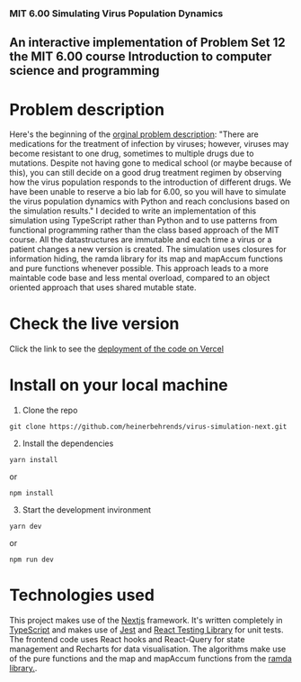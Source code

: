 ### MIT 6.00 Simulating Virus Population Dynamics

## An interactive implementation of Problem Set 12 the MIT 6.00 course Introduction to computer science and programming

# Problem description
Here's the beginning of the [orginal problem description](https://ocw.mit.edu/courses/electrical-engineering-and-computer-science/6-00-introduction-to-computer-science-and-programming-fall-2008/assignments/pset12.pdf): "There are medications for the treatment of infection by viruses; however, viruses may become resistant to one drug, sometimes to multiple drugs due to mutations. Despite not having gone to medical school (or maybe because of this), you can still decide on a good drug treatment regimen by observing how the virus population responds to the introduction of different drugs. We have been unable to reserve a bio lab for 6.00, so you will have to simulate the virus population dynamics with Python and reach conclusions based on the simulation results."
I decided to write an implementation of this simulation using TypeScript rather than Python and to use patterns from functional programming rather than the class based approach of the MIT course. All the datastructures are immutable and each time a virus or a patient changes a new version is created. The simulation uses closures for information hiding, the ramda library for its map and mapAccum functions and pure functions whenever possible. This approach leads to a more maintable code base and less mental overload, compared to an object oriented approach that uses shared mutable state.
# Check the live version
Click the link to see the [deployment of the code on Vercel](https://virus-simulation-next.vercel.app/)
# Install on your local machine
1. Clone the repo
```
git clone https://github.com/heinerbehrends/virus-simulation-next.git
```
2. Install the dependencies
```
yarn install
```
or 
```
npm install
```
3. Start the development invironment
```
yarn dev
```
or 
```
npm run dev
```
# Technologies used
This project makes use of the [Nextjs](https://nextjs.org/) framework. It's written completely in [TypeScript](https://www.typescriptlang.org/) and makes use of [Jest](https://jestjs.io/) and [React Testing Library](https://testing-library.com/) for unit tests. The frontend code uses React hooks and React-Query for state management and Recharts for data visualisation. The algorithms make use of the pure functions and the map and mapAccum functions from the [ramda library.](https://ramdajs.com/).
